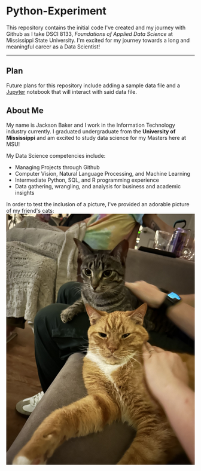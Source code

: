 # Python-Experiment

This repository contains the initial code I've created and my journey with Github as I take DSCI 8133, *Foundations of Applied Data Science* at Mississippi State University. I'm excited for my journey towards a long and meaningful career as a Data Scientist!

---

## Plan

Future plans for this repository include adding a sample data file and a [Jupyter](https://jupyter.org/) notebook that will interact with said data file.

## About Me

My name is Jackson Baker and I work in the Information Technology industry currently. I graduated undergraduate from the **University of Mississippi** and am excited to study data science for my Masters here at MSU!

My Data Science competencies include:
- Managing Projects through Github
- Computer Vision, Natural Language Processing, and Machine Learning
- Intermediate Python, SQL, and R programming experience
- Data gathering, wrangling, and analysis for business and academic insights

In order to test the inclusion of a picture, I've provided an adorable picture of my friend's cats:
![Two adorable kitties](IMG_8377.jpg)
